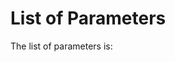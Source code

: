 
List of Parameters
==================

The list of parameters is:

<div id="parameters"></div>

<script src="https://code.jquery.com/jquery-3.2.1.min.js"></script>
<script src="/js/script.js"></script>
<script>

$.get("https://6aq0l8l806.execute-api.ap-southeast-2.amazonaws.com/prod/v1.0/10.25845/5c09bf93f315d/parameters")
.done(populateParameters);

</script>
